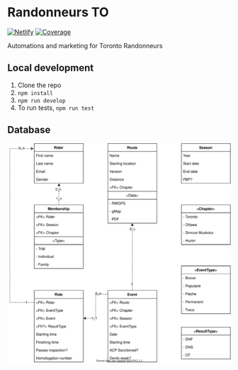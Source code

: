 # Randonneurs TO

[![Netlify](https://img.shields.io/netlify/17a06075-366c-485f-9e60-34bfee1fee3c)](https://app.netlify.com/sites/randonneursto/deploys) [![Coverage](https://img.shields.io/codecov/c/github/emarchak/randonneurs-to)](https://app.codecov.io/gh/emarchak/randonneurs-to)

Automations and marketing for Toronto Randonneurs

## Local development

1. Clone the repo
2. `npm install`
3. `npm run develop`
4.  To run tests, `npm run test`

## Database 

![Data struture](docs/database.drawio.svg)